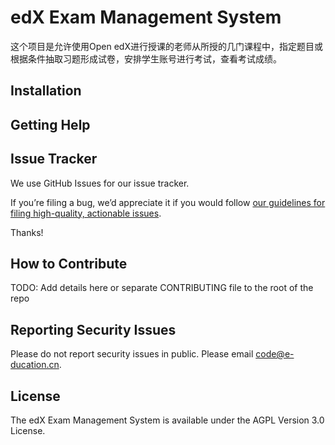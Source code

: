 # edX Exam Management System
这个项目是允许使用Open edX进行授课的老师从所授的几门课程中，指定题目或根据条件抽取习题形成试卷，安排学生账号进行考试，查看考试成绩。

## Installation



## Getting Help

## Issue Tracker

We use GitHub Issues for our issue tracker.

If you’re filing a bug, we’d appreciate it if you would follow [our guidelines for filing high-quality, actionable issues](https://openedx.atlassian.net/wiki/display/SUST/How+to+File+a+Quality+Bug+Report). 

Thanks!


## How to Contribute
TODO: Add details here or separate CONTRIBUTING file to the root of the repo


## Reporting Security Issues
Please do not report security issues in public. Please email code@e-ducation.cn.

## License
The edX Exam Management System is available under the AGPL Version 3.0 License.